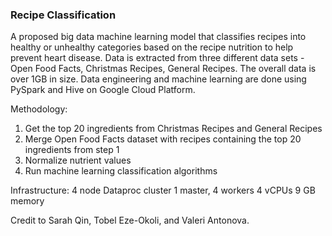 ### Recipe Classification

A proposed big data machine learning model that classifies recipes into healthy or unhealthy categories based on the recipe nutrition to help prevent heart disease. Data is extracted from three different data sets - Open Food Facts, Christmas Recipes, General Recipes. The overall data is over 1GB in size. Data engineering and machine learning are done using PySpark and Hive on Google Cloud Platform.

Methodology:
1. Get the top 20 ingredients from Christmas Recipes and General Recipes
2. Merge Open Food Facts dataset with recipes containing the top 20 ingredients from step 1
3. Normalize nutrient values
4. Run machine learning classification algorithms

Infrastructure:
4 node Dataproc cluster
1 master, 4 workers
4 vCPUs 9 GB memory


Credit to Sarah Qin, Tobel Eze-Okoli, and Valeri Antonova.
